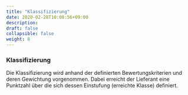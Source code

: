 ```yaml
---
title: "Klassifizierung"
date: 2020-02-28T10:08:56+09:00
description: 
draft: false
collapsible: false
weight: 8
---
```

### Klassifizierung

Die Klassifizierung wird anhand der definierten Bewertungskriterien und deren Gewichtung 
vorgenommen. Dabei erreicht der Lieferant eine Punktzahl über die sich dessen Einstufung 
(erreichte Klasse) definiert.